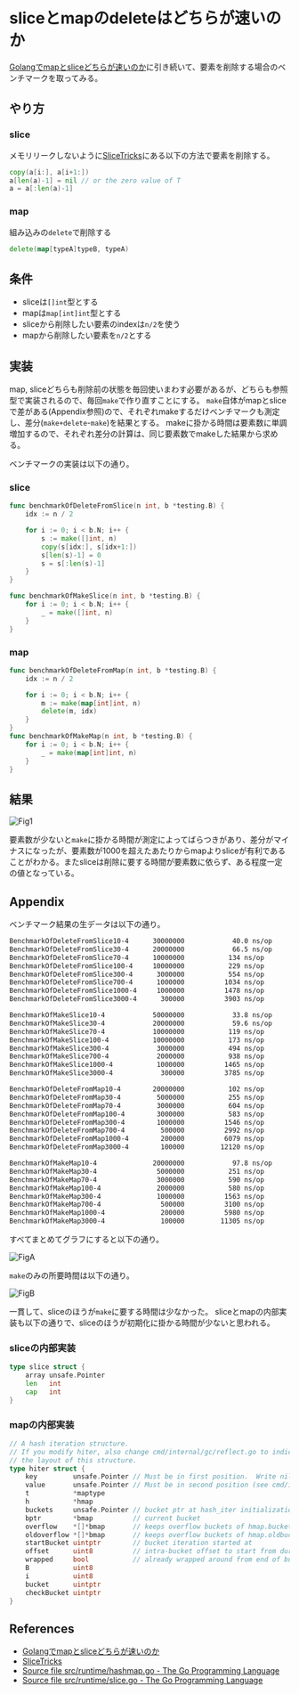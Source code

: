 # sliceとmapのdeleteはどちらが速いのか

[Golangでmapとsliceどちらが速いのか](https://github.com/cipepser/sand/tree/master/sliceVSmap)に引き続いて、要素を削除する場合のベンチマークを取ってみる。

## やり方

### slice

メモリリークしないように[SliceTricks](https://github.com/golang/go/wiki/SliceTricks)にある以下の方法で要素を削除する。

```go
copy(a[i:], a[i+1:])
a[len(a)-1] = nil // or the zero value of T
a = a[:len(a)-1]
```

### map

組み込みの`delete`で削除する

```go
delete(map[typeA]typeB, typeA)
```

## 条件

* sliceは`[]int`型とする
* mapは`map[int]int`型とする
* sliceから削除したい要素のindexは`n/2`を使う
* mapから削除したい要素を`n/2`とする

## 実装

map, sliceどちらも削除前の状態を毎回使いまわす必要があるが、どちらも参照型で実装されるので、毎回`make`で作り直すことにする。
`make`自体がmapとsliceで差がある(Appendix参照)ので、それぞれmakeするだけベンチマークも測定し、差分(`make+delete`-`make`)を結果とする。
makeに掛かる時間は要素数に単調増加するので、それぞれ差分の計算は、同じ要素数でmakeした結果から求める。

ベンチマークの実装は以下の通り。

### slice

```go
func benchmarkOfDeleteFromSlice(n int, b *testing.B) {
	idx := n / 2

	for i := 0; i < b.N; i++ {
		s := make([]int, n)
		copy(s[idx:], s[idx+1:])
		s[len(s)-1] = 0
		s = s[:len(s)-1]
	}
}

func benchmarkOfMakeSlice(n int, b *testing.B) {
	for i := 0; i < b.N; i++ {
		_ = make([]int, n)
	}
}
```

### map

```go
func benchmarkOfDeleteFromMap(n int, b *testing.B) {
	idx := n / 2

	for i := 0; i < b.N; i++ {
		m := make(map[int]int, n)
		delete(m, idx)
	}
}
func benchmarkOfMakeMap(n int, b *testing.B) {
	for i := 0; i < b.N; i++ {
		_ = make(map[int]int, n)
	}
}
```

## 結果

![Fig1](https://github.com/cipepser/sand/blob/master/sliceVSmapDelete/img/fig1.delete.png)

要素数が少ないと`make`に掛かる時間が測定によってばらつきがあり、差分がマイナスになったが、要素数が1000を超えたあたりからmapよりsliceが有利であることがわかる。またsliceは削除に要する時間が要素数に依らず、ある程度一定の値となっている。

## Appendix

ベンチマーク結果の生データは以下の通り。

```sh
BenchmarkOfDeleteFromSlice10-4     	30000000	        40.0 ns/op
BenchmarkOfDeleteFromSlice30-4     	20000000	        66.5 ns/op
BenchmarkOfDeleteFromSlice70-4     	10000000	       134 ns/op
BenchmarkOfDeleteFromSlice100-4    	10000000	       229 ns/op
BenchmarkOfDeleteFromSlice300-4    	 3000000	       554 ns/op
BenchmarkOfDeleteFromSlice700-4    	 1000000	      1034 ns/op
BenchmarkOfDeleteFromSlice1000-4   	 1000000	      1478 ns/op
BenchmarkOfDeleteFromSlice3000-4   	  300000	      3903 ns/op

BenchmarkOfMakeSlice10-4           	50000000	        33.8 ns/op
BenchmarkOfMakeSlice30-4           	20000000	        59.6 ns/op
BenchmarkOfMakeSlice70-4           	10000000	       119 ns/op
BenchmarkOfMakeSlice100-4          	10000000	       173 ns/op
BenchmarkOfMakeSlice300-4          	 3000000	       494 ns/op
BenchmarkOfMakeSlice700-4          	 2000000	       938 ns/op
BenchmarkOfMakeSlice1000-4         	 1000000	      1465 ns/op
BenchmarkOfMakeSlice3000-4         	  300000	      3785 ns/op

BenchmarkOfDeleteFromMap10-4       	20000000	       102 ns/op
BenchmarkOfDeleteFromMap30-4       	 5000000	       255 ns/op
BenchmarkOfDeleteFromMap70-4       	 3000000	       604 ns/op
BenchmarkOfDeleteFromMap100-4      	 3000000	       583 ns/op
BenchmarkOfDeleteFromMap300-4      	 1000000	      1546 ns/op
BenchmarkOfDeleteFromMap700-4      	  500000	      2992 ns/op
BenchmarkOfDeleteFromMap1000-4     	  200000	      6079 ns/op
BenchmarkOfDeleteFromMap3000-4     	  100000	     12120 ns/op

BenchmarkOfMakeMap10-4             	20000000	        97.8 ns/op
BenchmarkOfMakeMap30-4             	 5000000	       251 ns/op
BenchmarkOfMakeMap70-4             	 3000000	       590 ns/op
BenchmarkOfMakeMap100-4            	 2000000	       580 ns/op
BenchmarkOfMakeMap300-4            	 1000000	      1563 ns/op
BenchmarkOfMakeMap700-4            	  500000	      3100 ns/op
BenchmarkOfMakeMap1000-4           	  200000	      5980 ns/op
BenchmarkOfMakeMap3000-4           	  100000	     11305 ns/op
```

すべてまとめてグラフにすると以下の通り。

![FigA](https://github.com/cipepser/sand/blob/master/sliceVSmapDelete/img/figA.all.png)

`make`のみの所要時間は以下の通り。

![FigB](https://github.com/cipepser/sand/blob/master/sliceVSmapDelete/img/figB.make.png)

一貫して、sliceのほうが`make`に要する時間は少なかった。
sliceとmapの内部実装も以下の通りで、sliceのほうが初期化に掛かる時間が少ないと思われる。

### sliceの内部実装

```go
type slice struct {
	array unsafe.Pointer
	len   int
	cap   int
}
```

### mapの内部実装

```go
// A hash iteration structure.
// If you modify hiter, also change cmd/internal/gc/reflect.go to indicate
// the layout of this structure.
type hiter struct {
	key         unsafe.Pointer // Must be in first position.  Write nil to indicate iteration end (see cmd/internal/gc/range.go).
	value       unsafe.Pointer // Must be in second position (see cmd/internal/gc/range.go).
	t           *maptype
	h           *hmap
	buckets     unsafe.Pointer // bucket ptr at hash_iter initialization time
	bptr        *bmap          // current bucket
	overflow    *[]*bmap       // keeps overflow buckets of hmap.buckets alive
	oldoverflow *[]*bmap       // keeps overflow buckets of hmap.oldbuckets alive
	startBucket uintptr        // bucket iteration started at
	offset      uint8          // intra-bucket offset to start from during iteration (should be big enough to hold bucketCnt-1)
	wrapped     bool           // already wrapped around from end of bucket array to beginning
	B           uint8
	i           uint8
	bucket      uintptr
	checkBucket uintptr
}
```

## References
* [Golangでmapとsliceどちらが速いのか](https://github.com/cipepser/sand/tree/master/sliceVSmap)
* [SliceTricks](https://github.com/golang/go/wiki/SliceTricks)
* [Source file src/runtime/hashmap.go - The Go Programming Language](https://golang.org/src/runtime/hashmap.go)
* [Source file src/runtime/slice.go - The Go Programming Language](https://golang.org/src/runtime/slice.go)